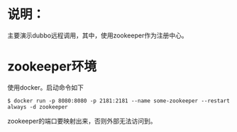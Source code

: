 # 说明：
主要演示dubbo远程调用，其中，使用zookeeper作为注册中心。

# zookeeper环境
使用docker。启动命令如下
```shell
$ docker run -p 8080:8080 -p 2181:2181 --name some-zookeeper --restart always -d zookeeper

```
zookeeper的端口要映射出来，否则外部无法访问到。